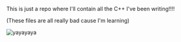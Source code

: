 This is just a repo where I'll contain all the C++ I've been writing!!!!

(These files are all really bad cause I'm learning)

![yayayaya](https://github.com/user-attachments/assets/65fbcc55-fe56-4295-9b25-936e8298abbc)
